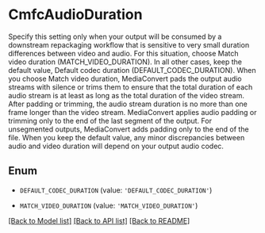 # CmfcAudioDuration

Specify this setting only when your output will be consumed by a downstream repackaging workflow that is sensitive to very small duration differences between video and audio. For this situation, choose Match video duration (MATCH_VIDEO_DURATION). In all other cases, keep the default value, Default codec duration (DEFAULT_CODEC_DURATION). When you choose Match video duration, MediaConvert pads the output audio streams with silence or trims them to ensure that the total duration of each audio stream is at least as long as the total duration of the video stream. After padding or trimming, the audio stream duration is no more than one frame longer than the video stream. MediaConvert applies audio padding or trimming only to the end of the last segment of the output. For unsegmented outputs, MediaConvert adds padding only to the end of the file. When you keep the default value, any minor discrepancies between audio and video duration will depend on your output audio codec.

## Enum

* `DEFAULT_CODEC_DURATION` (value: `'DEFAULT_CODEC_DURATION'`)

* `MATCH_VIDEO_DURATION` (value: `'MATCH_VIDEO_DURATION'`)

[[Back to Model list]](../README.md#documentation-for-models) [[Back to API list]](../README.md#documentation-for-api-endpoints) [[Back to README]](../README.md)



